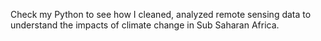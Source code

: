 Check my Python to see how I cleaned, analyzed remote sensing data to understand the impacts of climate change in Sub Saharan Africa. 
